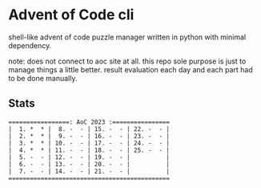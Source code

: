 # Advent of Code cli

shell-like advent of code puzzle manager written in python with minimal dependency.

note: does not connect to aoc site at all. this repo sole purpose is just to manage things a little better.
result evaluation each day and each part had to be done manually.

## Stats
```
=================: AoC 2023 :================
|  1. *  * |  8. -  - | 15. -  - | 22. -  - |
|  2. *  * |  9. -  - | 16. -  - | 23. -  - |
|  3. *  * | 10. -  - | 17. -  - | 24. -  - |
|  4. *  * | 11. -  - | 18. -  - | 25. -  - |
|  5. -  - | 12. -  - | 19. -  - |          |
|  6. -  - | 13. -  - | 20. -  - |          |
|  7. -  - | 14. -  - | 21. -  - |          |
=============================================
```
